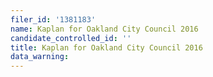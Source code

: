 ```yaml
---
filer_id: '1381183'
name: Kaplan for Oakland City Council 2016
candidate_controlled_id: ''
title: Kaplan for Oakland City Council 2016
data_warning: 
---
```


